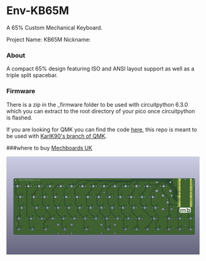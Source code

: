 # Env-KB65M
 A 65% Custom Mechanical Keyboard.
 
 Project Name: KB65M
 Nickname:
  
### About
A compact 65% design featuring ISO and ANSI layout support as well as a triple split spacebar.

### Firmware
There is a zip in the _firmware folder to be used with circuitpython 6.3.0 which you can extract to the root directory of your pico once circuitpython is flashed.

If you are looking for QMK you can find the code [here](https://github.com/Envious-Data/EnvKB-QMK), this repo is meant to be used with [KarlK90's branch of QMK](https://github.com/KarlK90/qmk_firmware/tree/feature/raspberry-pi-rp2040-support).

###where to buy
[Mechboards UK](http://Mechboards.co.uk)

![Image of PCB](EnvKB65.jpg)
